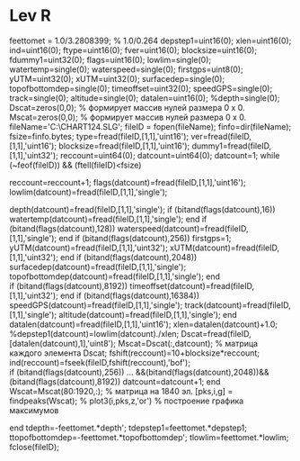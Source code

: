 # Lev R
feettomet = 1.0/3.2808399; % 1.0/0.264
depstep1=uint16(0);
xlen=uint16(0);
ind=uint16(0);
ftype=uint16(0);
fver=uint16(0);
blocksize=uint16(0);
fdummy1=uint32(0);
flags=uint16(0);
lowlim=single(0);
watertemp=single(0);
waterspeed=single(0);
firstgps=uint8(0);
yUTM=uint32(0);
xUTM=uint32(0);
surfacedep=single(0);
topofbottomdep=single(0);
timeoffset=uint32(0);
speedGPS=single(0);
track=single(0);
altitude=single(0);
datalen=uint16(0);
%depth=single(0);
Dscat=zeros(0,0); % формирует массив нулей размера 0 х 0.
Mscat=zeros(0,0); % формирует массив нулей размера 0 х 0.
fileName='C:\CHART124.SLG';
fileID = fopen(fileName);
finfo=dir(fileName); 
fsize=finfo.bytes;
type=fread(fileID,[1,1],'uint16');
ver=fread(fileID,[1,1],'uint16');
blocksize=fread(fileID,[1,1],'uint16');
dummy1=fread(fileID,[1,1],'uint32');
reccount=uint64(0);
datcount=uint64(0);
datcount=1;
while (~feof(fileID)) && (ftell(fileID)<fsize)

reccount=reccount+1;
flags(datcount)=fread(fileID,[1,1],'uint16');
lowlim(datcount)=fread(fileID,[1,1],'single');

depth(datcount)=fread(fileID,[1,1],'single');
if (bitand(flags(datcount),16))
    watertemp(datcount)=fread(fileID,[1,1],'single');
end
if (bitand(flags(datcount),128))
   waterspeed(datcount)=fread(fileID,[1,1],'single');
end
if (bitand(flags(datcount),256))
    firstgps=1;
    yUTM(datcount)=fread(fileID,[1,1],'uint32');
    xUTM(datcount)=fread(fileID,[1,1],'uint32');
end
if (bitand(flags(datcount),2048))
    surfacedep(datcount)=fread(fileID,[1,1],'single');
    topofbottomdep(datcount)=fread(fileID,[1,1],'single');
end  
if (bitand(flags(datcount),8192))
   timeoffset(datcount)=fread(fileID,[1,1],'uint32');
end
if (bitand(flags(datcount),16384))
    speedGPS(datcount)=fread(fileID,[1,1],'single');
    track(datcount)=fread(fileID,[1,1],'single');
    altitude(datcount)=fread(fileID,[1,1],'single');
end
datalen(datcount)=fread(fileID,[1,1],'uint16');
xlen=datalen(datcount)+1.0;
%depstep1(datcount)=lowlim(datcount)./xlen;
Dscat=fread(fileID,[datalen(datcount),1],'uint8');
Mscat=Dscat(:,datcount);    % матрица каждого элемента Dscat;
fshift(reccount)=10+blocksize*reccount;    
ind(reccount)=fseek(fileID,fshift(reccount),'bof');  
    if (bitand(flags(datcount),256)) ...
       &&(bitand(flags(datcount),2048))&&(bitand(flags(datcount),8192))
        datcount=datcount+1;
    end  
    Wscat=Mscat(80:1920,:);   % матрица на 1840 эл.
    [pks,i,g] = findpeaks(Wscat);
    % plot3(i,pks,z,'or')    % построение графика максимумов 
 
end
tdepth=-feettomet.*depth';
tdepstep1=feettomet.*depstep1;
ttopofbottomdep=-feettomet.*topofbottomdep';
tlowlim=feettomet.*lowlim; 
fclose(fileID);
